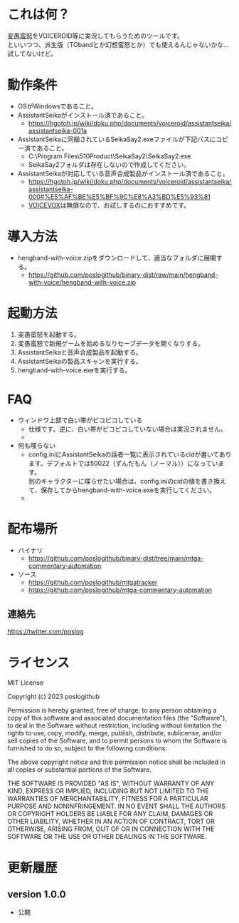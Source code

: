 # これは何？

[変愚蛮怒](https://hengband.github.io/)をVOICEROID等に実況してもらうためのツールです。<br />
といいつつ、派生版（TObandとか幻想蛮怒とか）でも使えるんじゃないかな...試してないけど。<br />

# 動作条件

* OSがWindowsであること。
* AssistantSeikaがインストール済であること。
  * https://hgotoh.jp/wiki/doku.php/documents/voiceroid/assistantseika/assistantseika-001a
* AssistantSeikaに同梱されているSeikaSay2.exeファイルが下記パスにコピー済であること。
  * C:\Program Files\510Product\SeikaSay2\SeikaSay2.exe
  * SeikaSay2フォルダは存在しないので作成してください。
* AssistantSeikaが対応している音声合成製品がインストール済であること。
  * https://hgotoh.jp/wiki/doku.php/documents/voiceroid/assistantseika/assistantseika-000#%E5%AF%BE%E5%BF%9C%E8%A3%BD%E5%93%81
  * [VOICEVOX](https://voicevox.hiroshiba.jp/)は無償なので、お試しするのにおすすめです。

# 導入方法

* hengband-with-voice.zipをダウンロードして、適当なフォルダに展開する。
  * https://github.com/poslogithub/binary-dist/raw/main/hengband-with-voice/hengband-with-voice.zip

# 起動方法

1. 変愚蛮怒を起動する。
2. 変愚蛮怒で新規ゲームを始めるなりセーブデータを開くなりする。
3. AssistantSeikaと音声合成製品を起動する。
4. AssistantSeikaの製品スキャンを実行する。
5. hengband-with-voice.exeを実行する。

# FAQ

* ウィンドウ上部で白い帯がピコピコしている
  * 仕様です。逆に、白い帯がピコピコしていない場合は実況されません。
  * 
* 何も喋らない
  * config.iniにAssistantSeikaの話者一覧に表示されているcidが書いてあります。デフォルトでは50022（ずんだもん（ノーマル））になっています。<br />別のキャラクターに喋らせたい場合は、config.iniのcidの値を書き換えて、保存してからhengband-with-voice.exeを実行してください。
  * 

# 配布場所

* バイナリ
  * https://github.com/poslogithub/binary-dist/tree/main/mtga-commentary-automation
* ソース
  * https://github.com/poslogithub/mtgatracker
  * https://github.com/poslogithub/mtga-commentary-automation

## 連絡先

https://twitter.com/poslog

# ライセンス

MIT License

Copyright (c) 2023 poslogithub

Permission is hereby granted, free of charge, to any person obtaining a copy
of this software and associated documentation files (the "Software"), to deal
in the Software without restriction, including without limitation the rights
to use, copy, modify, merge, publish, distribute, sublicense, and/or sell
copies of the Software, and to permit persons to whom the Software is
furnished to do so, subject to the following conditions:

The above copyright notice and this permission notice shall be included in all
copies or substantial portions of the Software.

THE SOFTWARE IS PROVIDED "AS IS", WITHOUT WARRANTY OF ANY KIND, EXPRESS OR
IMPLIED, INCLUDING BUT NOT LIMITED TO THE WARRANTIES OF MERCHANTABILITY,
FITNESS FOR A PARTICULAR PURPOSE AND NONINFRINGEMENT. IN NO EVENT SHALL THE
AUTHORS OR COPYRIGHT HOLDERS BE LIABLE FOR ANY CLAIM, DAMAGES OR OTHER
LIABILITY, WHETHER IN AN ACTION OF CONTRACT, TORT OR OTHERWISE, ARISING FROM,
OUT OF OR IN CONNECTION WITH THE SOFTWARE OR THE USE OR OTHER DEALINGS IN THE
SOFTWARE.

# 更新履歴

## version 1.0.0

* 公開
